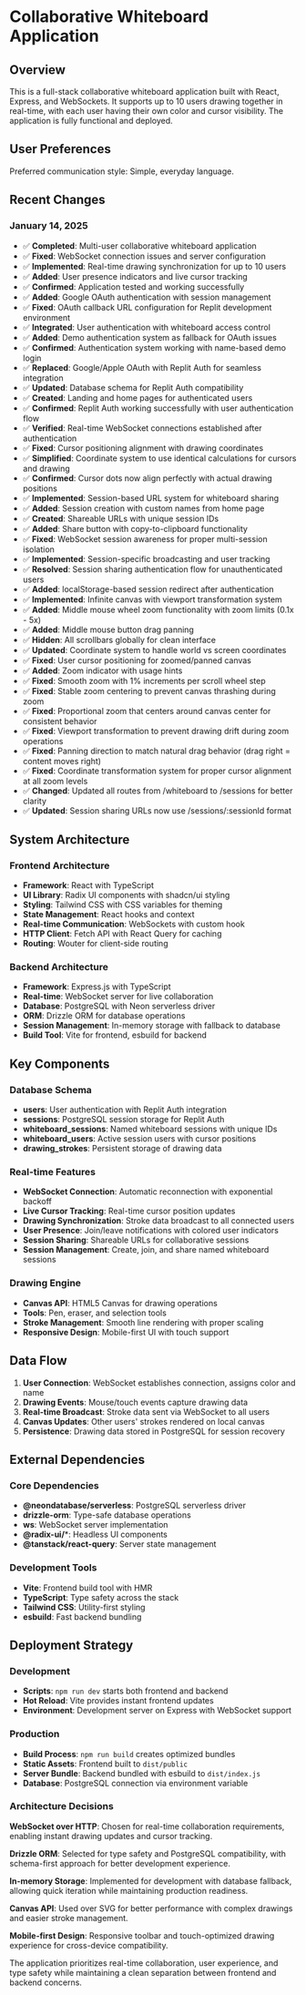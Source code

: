 # Collaborative Whiteboard Application

## Overview

This is a full-stack collaborative whiteboard application built with React, Express, and WebSockets. It supports up to 10 users drawing together in real-time, with each user having their own color and cursor visibility. The application is fully functional and deployed.

## User Preferences

Preferred communication style: Simple, everyday language.

## Recent Changes

### January 14, 2025
- ✅ **Completed**: Multi-user collaborative whiteboard application 
- ✅ **Fixed**: WebSocket connection issues and server configuration
- ✅ **Implemented**: Real-time drawing synchronization for up to 10 users
- ✅ **Added**: User presence indicators and live cursor tracking
- ✅ **Confirmed**: Application tested and working successfully
- ✅ **Added**: Google OAuth authentication with session management
- ✅ **Fixed**: OAuth callback URL configuration for Replit development environment
- ✅ **Integrated**: User authentication with whiteboard access control
- ✅ **Added**: Demo authentication system as fallback for OAuth issues
- ✅ **Confirmed**: Authentication system working with name-based demo login
- ✅ **Replaced**: Google/Apple OAuth with Replit Auth for seamless integration
- ✅ **Updated**: Database schema for Replit Auth compatibility
- ✅ **Created**: Landing and home pages for authenticated users
- ✅ **Confirmed**: Replit Auth working successfully with user authentication flow
- ✅ **Verified**: Real-time WebSocket connections established after authentication
- ✅ **Fixed**: Cursor positioning alignment with drawing coordinates
- ✅ **Simplified**: Coordinate system to use identical calculations for cursors and drawing
- ✅ **Confirmed**: Cursor dots now align perfectly with actual drawing positions
- ✅ **Implemented**: Session-based URL system for whiteboard sharing
- ✅ **Added**: Session creation with custom names from home page
- ✅ **Created**: Shareable URLs with unique session IDs
- ✅ **Added**: Share button with copy-to-clipboard functionality
- ✅ **Fixed**: WebSocket session awareness for proper multi-session isolation
- ✅ **Implemented**: Session-specific broadcasting and user tracking
- ✅ **Resolved**: Session sharing authentication flow for unauthenticated users
- ✅ **Added**: localStorage-based session redirect after authentication
- ✅ **Implemented**: Infinite canvas with viewport transformation system
- ✅ **Added**: Middle mouse wheel zoom functionality with zoom limits (0.1x - 5x)
- ✅ **Added**: Middle mouse button drag panning
- ✅ **Hidden**: All scrollbars globally for clean interface
- ✅ **Updated**: Coordinate system to handle world vs screen coordinates
- ✅ **Fixed**: User cursor positioning for zoomed/panned canvas
- ✅ **Added**: Zoom indicator with usage hints
- ✅ **Fixed**: Smooth zoom with 1% increments per scroll wheel step
- ✅ **Fixed**: Stable zoom centering to prevent canvas thrashing during zoom
- ✅ **Fixed**: Proportional zoom that centers around canvas center for consistent behavior
- ✅ **Fixed**: Viewport transformation to prevent drawing drift during zoom operations
- ✅ **Fixed**: Panning direction to match natural drag behavior (drag right = content moves right)
- ✅ **Fixed**: Coordinate transformation system for proper cursor alignment at all zoom levels
- ✅ **Changed**: Updated all routes from /whiteboard to /sessions for better clarity
- ✅ **Updated**: Session sharing URLs now use /sessions/:sessionId format

## System Architecture

### Frontend Architecture
- **Framework**: React with TypeScript
- **UI Library**: Radix UI components with shadcn/ui styling
- **Styling**: Tailwind CSS with CSS variables for theming
- **State Management**: React hooks and context
- **Real-time Communication**: WebSockets with custom hook
- **HTTP Client**: Fetch API with React Query for caching
- **Routing**: Wouter for client-side routing

### Backend Architecture
- **Framework**: Express.js with TypeScript
- **Real-time**: WebSocket server for live collaboration
- **Database**: PostgreSQL with Neon serverless driver
- **ORM**: Drizzle ORM for database operations
- **Session Management**: In-memory storage with fallback to database
- **Build Tool**: Vite for frontend, esbuild for backend

## Key Components

### Database Schema
- **users**: User authentication with Replit Auth integration
- **sessions**: PostgreSQL session storage for Replit Auth
- **whiteboard_sessions**: Named whiteboard sessions with unique IDs
- **whiteboard_users**: Active session users with cursor positions
- **drawing_strokes**: Persistent storage of drawing data

### Real-time Features
- **WebSocket Connection**: Automatic reconnection with exponential backoff
- **Live Cursor Tracking**: Real-time cursor position updates
- **Drawing Synchronization**: Stroke data broadcast to all connected users
- **User Presence**: Join/leave notifications with colored user indicators
- **Session Sharing**: Shareable URLs for collaborative sessions
- **Session Management**: Create, join, and share named whiteboard sessions

### Drawing Engine
- **Canvas API**: HTML5 Canvas for drawing operations
- **Tools**: Pen, eraser, and selection tools
- **Stroke Management**: Smooth line rendering with proper scaling
- **Responsive Design**: Mobile-first UI with touch support

## Data Flow

1. **User Connection**: WebSocket establishes connection, assigns color and name
2. **Drawing Events**: Mouse/touch events capture drawing data
3. **Real-time Broadcast**: Stroke data sent via WebSocket to all users
4. **Canvas Updates**: Other users' strokes rendered on local canvas
5. **Persistence**: Drawing data stored in PostgreSQL for session recovery

## External Dependencies

### Core Dependencies
- **@neondatabase/serverless**: PostgreSQL serverless driver
- **drizzle-orm**: Type-safe database operations
- **ws**: WebSocket server implementation
- **@radix-ui/***: Headless UI components
- **@tanstack/react-query**: Server state management

### Development Tools
- **Vite**: Frontend build tool with HMR
- **TypeScript**: Type safety across the stack
- **Tailwind CSS**: Utility-first styling
- **esbuild**: Fast backend bundling

## Deployment Strategy

### Development
- **Scripts**: `npm run dev` starts both frontend and backend
- **Hot Reload**: Vite provides instant frontend updates
- **Environment**: Development server on Express with WebSocket support

### Production
- **Build Process**: `npm run build` creates optimized bundles
- **Static Assets**: Frontend built to `dist/public`
- **Server Bundle**: Backend bundled with esbuild to `dist/index.js`
- **Database**: PostgreSQL connection via environment variable

### Architecture Decisions

**WebSocket over HTTP**: Chosen for real-time collaboration requirements, enabling instant drawing updates and cursor tracking.

**Drizzle ORM**: Selected for type safety and PostgreSQL compatibility, with schema-first approach for better development experience.

**In-memory Storage**: Implemented for development with database fallback, allowing quick iteration while maintaining production readiness.

**Canvas API**: Used over SVG for better performance with complex drawings and easier stroke management.

**Mobile-first Design**: Responsive toolbar and touch-optimized drawing experience for cross-device compatibility.

The application prioritizes real-time collaboration, user experience, and type safety while maintaining a clean separation between frontend and backend concerns.